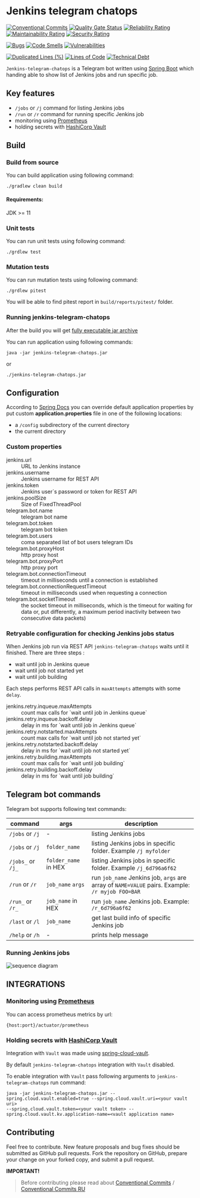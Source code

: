 # Jenkins telegram chatops
[![Conventional Commits](https://img.shields.io/badge/Conventional%20Commits-1.0.0-yellow.svg)](https://conventionalcommits.org)
[![Quality Gate Status](https://sonarcloud.io/api/project_badges/measure?project=MikeSafonov_jenkins-telegram-chatops&metric=alert_status)](https://sonarcloud.io/dashboard?id=MikeSafonov_jenkins-telegram-chatops)
[![Reliability Rating](https://sonarcloud.io/api/project_badges/measure?project=MikeSafonov_jenkins-telegram-chatops&metric=reliability_rating)](https://sonarcloud.io/dashboard?id=MikeSafonov_jenkins-telegram-chatops)
[![Maintainability Rating](https://sonarcloud.io/api/project_badges/measure?project=MikeSafonov_jenkins-telegram-chatops&metric=sqale_rating)](https://sonarcloud.io/dashboard?id=MikeSafonov_jenkins-telegram-chatops)
[![Security Rating](https://sonarcloud.io/api/project_badges/measure?project=MikeSafonov_jenkins-telegram-chatops&metric=security_rating)](https://sonarcloud.io/dashboard?id=MikeSafonov_jenkins-telegram-chatops)

[![Bugs](https://sonarcloud.io/api/project_badges/measure?project=MikeSafonov_jenkins-telegram-chatops&metric=bugs)](https://sonarcloud.io/dashboard?id=MikeSafonov_jenkins-telegram-chatops)
[![Code Smells](https://sonarcloud.io/api/project_badges/measure?project=MikeSafonov_jenkins-telegram-chatops&metric=code_smells)](https://sonarcloud.io/dashboard?id=MikeSafonov_jenkins-telegram-chatops)
[![Vulnerabilities](https://sonarcloud.io/api/project_badges/measure?project=MikeSafonov_jenkins-telegram-chatops&metric=vulnerabilities)](https://sonarcloud.io/dashboard?id=MikeSafonov_jenkins-telegram-chatops)

[![Duplicated Lines (%)](https://sonarcloud.io/api/project_badges/measure?project=MikeSafonov_jenkins-telegram-chatops&metric=duplicated_lines_density)](https://sonarcloud.io/dashboard?id=MikeSafonov_jenkins-telegram-chatops)
[![Lines of Code](https://sonarcloud.io/api/project_badges/measure?project=MikeSafonov_jenkins-telegram-chatops&metric=ncloc)](https://sonarcloud.io/dashboard?id=MikeSafonov_jenkins-telegram-chatops)
[![Technical Debt](https://sonarcloud.io/api/project_badges/measure?project=MikeSafonov_jenkins-telegram-chatops&metric=sqale_index)](https://sonarcloud.io/dashboard?id=MikeSafonov_jenkins-telegram-chatops)

`Jenkins-telegram-chatops` is a Telegram bot written using [Spring Boot](https://github.com/spring-projects/spring-boot) which handing 
able to show list of Jenkins jobs and run specific job.

## Key features

- `/jobs` or `/j` command for listing Jenkins jobs
- `/run` or `/r` command for running specific Jenkins job
- monitoring using [Prometheus](https://prometheus.io)
- holding secrets with [HashiCorp Vault](https://www.vaultproject.io/)


## Build

### Build from source

You can build application using following command:

    ./gradlew clean build
    
#### Requirements:

JDK >= 11

### Unit tests

You can run unit tests using following command:

    ./grdlew test

### Mutation tests

You can run mutation tests using following command:

    ./grdlew pitest

You will be able to find pitest report in `build/reports/pitest/` folder.

### Running jenkins-telegram-chatops

After the build you will get [fully executable jar archive](https://docs.spring.io/spring-boot/docs/current/gradle-plugin/reference/html/#packaging-executable-configuring-launch-script)
 
You can run application using following commands:

    java -jar jenkins-telegram-chatops.jar
or

    ./jenkins-telegram-chatops.jar

## Configuration

According to [Spring Docs](https://docs.spring.io/spring-boot/docs/current/reference/html/boot-features-external-config.html#boot-features-external-config-application-property-files)
you can override default application properties by put custom **application.properties** file in one of the following
locations:

- a `/config` subdirectory of the current directory
- the current directory

### Custom properties

<dl> 
  <dt>jenkins.url</dt>
  <dd>URL to Jenkins instance</dd>
    
  <dt>jenkins.username</dt>
  <dd>Jenkins username for REST API</dd>
  
  <dt>jenkins.token</dt>
  <dd>Jenkins user`s password or token for REST API</dd>
  
  <dt>jenkins.poolSize</dt>
  <dd>Size of FixedThreadPool</dd>
  
  <dt>telegram.bot.name</dt>
  <dd>telegram bot name</dd>
  
  <dt>telegram.bot.token</dt>
  <dd>telegram bot token</dd>
  
  <dt>telegram.bot.users</dt>
  <dd>coma separated list of bot users telegram IDs</dd>
  
  <dt>telegram.bot.proxyHost</dt>
  <dd>http proxy host</dd>

  <dt>telegram.bot.proxyPort</dt>
  <dd>http proxy port</dd>
  
  <dt>telegram.bot.connectionTimeout</dt>
  <dd>timeout in milliseconds until a connection is established</dd>
  
  <dt>telegram.bot.connectionRequestTimeout</dt>
  <dd>timeout in milliseconds used when requesting a connection</dd>
    
  <dt>telegram.bot.socketTimeout</dt>
  <dd>the socket timeout in milliseconds, which is the timeout for waiting for data  or, put differently, a maximum period inactivity between two consecutive data packets)</dd>
</dl>

### Retryable configuration for checking Jenkins jobs status

When Jenkins job run via REST API `jenkins-telegram-chatops` waits until it finished.
There are three steps :

- wait until job in Jenkins queue
- wait until job not started yet
- wait until job building

Each steps performs REST API calls in `maxAttempts` attempts with some `delay`.

<dl> 
  <dt>jenkins.retry.inqueue.maxAttempts</dt>
  <dd>count max calls for `wait until job in Jenkins queue` </dd>
    
  <dt>jenkins.retry.inqueue.backoff.delay</dt>
  <dd>delay in ms for `wait until job in Jenkins queue`</dd>
  
  <dt>jenkins.retry.notstarted.maxAttempts</dt>
    <dd>count max calls for `wait until job not started yet` </dd>
      
  <dt>jenkins.retry.notstarted.backoff.delay</dt>
  <dd>delay in ms for `wait until job not started yet`</dd>
    
  <dt>jenkins.retry.building.maxAttempts</dt>
  <dd>count max calls for `wait until job building` </dd>
    
  <dt>jenkins.retry.building.backoff.delay</dt>
  <dd>delay in ms for `wait until job building`</dd>
 </dl>

## Telegram bot commands

Telegram bot supports following text commands:

| command           | args                 | description                                                                                    |
|-------------------|----------------------|------------------------------------------------------------------------------------------------|
| `/jobs` or `/j`   | -                    | listing Jenkins jobs                                                                           |
| `/jobs` or `/j`   | `folder_name`        | listing Jenkins jobs in specific folder. Example `/j myfolder`                                 |
| `/jobs_` or `/j_` | `folder_name` in HEX | listing Jenkins jobs in specific folder. Example `/j_6d796a6f62`                               |
| `/run` or `/r`    | `job_name` `args`    | run `job_name` Jenkins job, `args` are array of `NAME=VALUE` pairs. Example: `/r myjob FOO=BAR`|
| `/run_` or `/r_`  | `job_name` in HEX    | run `job_name` Jenkins job. Example: `/r_6d796a6f62`                                           |
| `/last` or `/l`   | `job_name`           | get last build info of specific Jenkins job                                                    |
| `/help` or `/h`   | -                    | prints help message                                                                            |

### Running Jenkins jobs

![sequence diagram](http://www.plantuml.com/plantuml/proxy?src=https://raw.github.com/MikeSafonov/jenkins-telegram-chatops/master/diagrams/sequence.txt)

## INTEGRATIONS 

### Monitoring using [Prometheus](https://prometheus.io)

You can access prometheus metrics by url: 

    {host:port}/actuator/prometheus

### Holding secrets with [HashiCorp Vault](https://www.vaultproject.io/)

Integration with `Vault` was made using [spring-cloud-vault](https://cloud.spring.io/spring-cloud-vault/reference/html/).

By default `jenkins-telegram-chatops` integration with `Vault` disabled. 

To enable integration with `Vault` pass following arguments to `jenkins-telegram-chatops` run command:

    java -jar jenkins-telegram-chatops.jar --spring.cloud.vault.enabled=true --spring.cloud.vault.uri=<your vault uri> 
    --spring.cloud.vault.token=<your vault token> --spring.cloud.vault.kv.application-name=<vault application name>
 
## Contributing

Feel free to contribute. 
New feature proposals and bug fixes should be submitted as GitHub pull requests. 
Fork the repository on GitHub, prepare your change on your forked copy, and submit a pull request.

**IMPORTANT!**
>Before contributing please read about [Conventional Commits](https://www.conventionalcommits.org/en/v1.0.0-beta.2/) / [Conventional Commits RU](https://www.conventionalcommits.org/ru/v1.0.0-beta.2/)
